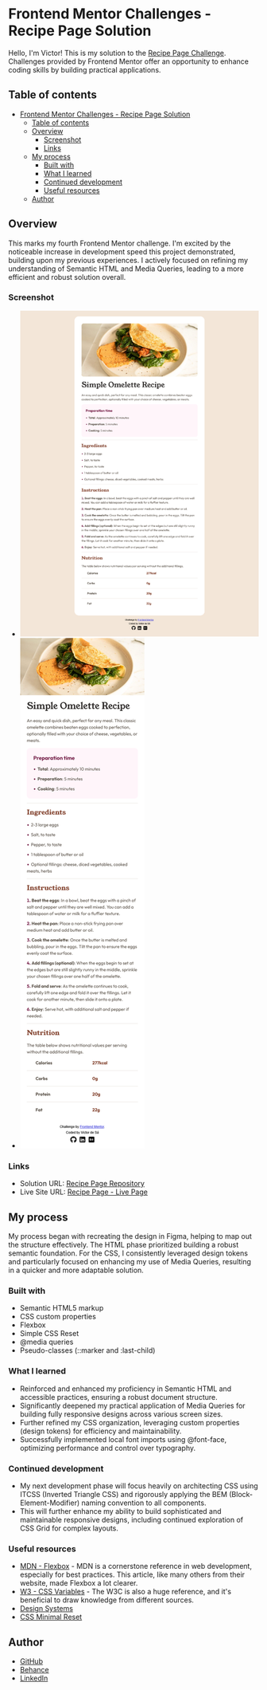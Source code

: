 # Frontend Mentor Challenges - Recipe Page Solution

Hello, I'm Victor!
This is my solution to the [Recipe Page Challenge](https://www.frontendmentor.io/challenges/recipe-page-KiTsR8QQKm). Challenges provided by Frontend Mentor offer an opportunity to enhance coding skills by building practical applications. 

## Table of contents

- [Frontend Mentor Challenges - Recipe Page Solution](#frontend-mentor-challenges---recipe-page-solution)
  - [Table of contents](#table-of-contents)
  - [Overview](#overview)
    - [Screenshot](#screenshot)
    - [Links](#links)
  - [My process](#my-process)
    - [Built with](#built-with)
    - [What I learned](#what-i-learned)
    - [Continued development](#continued-development)
    - [Useful resources](#useful-resources)
  - [Author](#author)

## Overview

This marks my fourth Frontend Mentor challenge. I'm excited by the noticeable increase in development speed this project demonstrated, building upon my previous experiences. I actively focused on refining my understanding of Semantic HTML and Media Queries, leading to a more efficient and robust solution overall.

### Screenshot

* ![Desktop screenshot](./screenshots-solutions/desktop-solution.png)
* ![Mobile screeshot](./screenshots-solutions/mobile-solution.png)

### Links

- Solution URL: [Recipe Page Repository](https://github.com/victorudesa/frontend-mentor-challenges/tree/main/04-recipe-page)
- Live Site URL: [Recipe Page - Live Page](https://victorudesa.github.io/frontend-mentor-challenges/04-recipe-page/)

## My process

My process began with recreating the design in Figma, helping to map out the structure effectively. The HTML phase prioritized building a robust semantic foundation. For the CSS, I consistently leveraged design tokens and particularly focused on enhancing my use of Media Queries, resulting in a quicker and more adaptable solution.

### Built with

- Semantic HTML5 markup
- CSS custom properties
- Flexbox
- Simple CSS Reset
- @media queries
- Pseudo-classes (::marker and :last-child)

### What I learned

* Reinforced and enhanced my proficiency in Semantic HTML and accessible practices, ensuring a robust document structure.
* Significantly deepened my practical application of Media Queries for building fully responsive designs across various screen sizes.
* Further refined my CSS organization, leveraging custom properties (design tokens) for efficiency and maintainability.
* Successfully implemented local font imports using @font-face, optimizing performance and control over typography.

### Continued development

* My next development phase will focus heavily on architecting CSS using ITCSS (Inverted Triangle CSS) and rigorously applying the BEM (Block-Element-Modifier) naming convention to all components.
* This will further enhance my ability to build sophisticated and maintainable responsive designs, including continued exploration of CSS Grid for complex layouts.

### Useful resources

- [MDN - Flexbox](https://developer.mozilla.org/en-US/docs/Learn_web_development/Core/CSS_layout/Flexbox) - MDN is a cornerstone reference in web development, especially for best practices. This article, like many others from their website, made Flexbox a lot clearer.
- [W3 - CSS Variables](https://www.w3schools.com/css/css3_variables.asp) - The W3C is also a huge reference, and it's beneficial to draw knowledge from different sources.
- [Design Systems](https://www.designsystems.com/)
- [CSS Minimal Reset](https://www.digitalocean.com/community/tutorials/css-minimal-css-reset)

## Author

- [GitHub](https://github.com/victorudesa)
- [Behance](https://www.behance.net/victorurdesa)
- [LinkedIn](https://www.linkedin.com/in/victorudesa/)